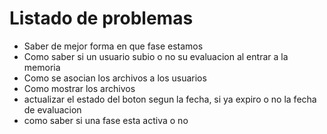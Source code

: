 # Listado de problemas 
- Saber de mejor forma en que fase estamos
- Como saber si un usuario subio o no su evaluacion al entrar a la memoria
- Como se asocian los archivos a los usuarios
- Como mostrar los archivos
- actualizar el estado del boton segun la fecha, si ya expiro o no la fecha de evaluacion
- como saber si una fase esta activa o no